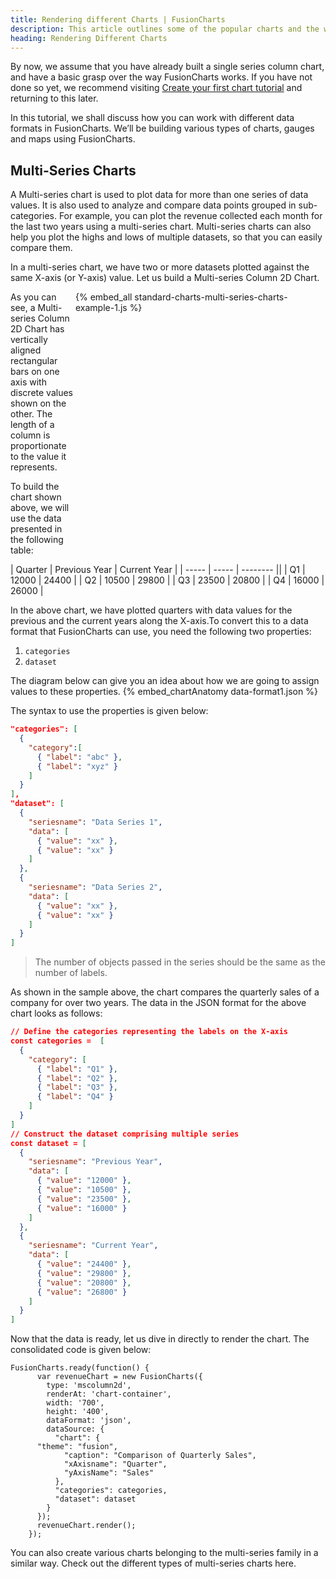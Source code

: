 ```yaml
---
title: Rendering different Charts | FusionCharts
description: This article outlines some of the popular charts and the way to render them with their respective data formats.
heading: Rendering Different Charts
---
```


By now, we assume that you have already built a single series column chart, and have a basic grasp over the way FusionCharts works. If you have not done so yet, we recommend visiting [Create your first chart tutorial](https://www.fusioncharts.com/dev/getting-started/plain-javascript/your-first-chart-using-plain-javascript) and returning to this later.

In this tutorial, we shall discuss how you can work with different data formats in FusionCharts. We’ll be building various types of charts, gauges and maps using FusionCharts.

## Multi-Series Charts

A Multi-series chart is used to plot data for more than one series of data values. It is also used to analyze and compare data points grouped in sub-categories. For example, you can plot the revenue collected each month for the last two years using a multi-series chart. Multi-series charts can also help you plot the highs and lows of multiple datasets, so that you can easily compare them.

In a multi-series chart, we have two or more datasets plotted against the same X-axis (or Y-axis) value. Let us build a Multi-series Column 2D Chart.

<div style="float:right;width:400;height:400">
{% embed_all standard-charts-multi-series-charts-example-1.js %}
</div>

As you can see, a Multi-series Column 2D Chart has vertically aligned rectangular bars on one axis with discrete values shown on the other. The length of a column is proportionate to the value it represents.

To build the chart shown above, we will use the data presented in the following table:

| Quarter | Previous Year | Current Year |
| ----- | ----- | -------- ||
| Q1 | 12000 | 24400 |
| Q2 | 10500 | 29800 |
| Q3 | 23500 | 20800 |
| Q4 | 16000 | 26000 |

In the above chart, we have plotted quarters with data values for the previous and the current years along the X-axis.To convert this to a data format that FusionCharts can use, you need the following two properties:

1. `categories`
2. `dataset`

The diagram below can give you an idea about how we are going to assign values to these properties.
{% embed_chartAnatomy data-format1.json %}

The syntax to use the properties is given below:
```json
"categories": [
  {
    "category":[ 
      { "label": "abc" },
      { "label": "xyz" }
    ]
  }
],
"dataset": [
  {
    "seriesname": "Data Series 1",
    "data": [
      { "value": "xx" },
      { "value": "xx" }
    ]
  },
  {
    "seriesname": "Data Series 2",
    "data": [
      { "value": "xx" },
      { "value": "xx" }
    ]
  }
]
```
> The number of objects passed in the series should be the same as the number of labels.

As shown in the sample above, the chart compares the quarterly sales of a company for over two years. The data in the JSON format for the above chart looks as follows:
```json
// Define the categories representing the labels on the X-axis
const categories =  [
  {
    "category": [
      { "label": "Q1" },
      { "label": "Q2" },
      { "label": "Q3" },
      { "label": "Q4" }
    ]
  }
]
// Construct the dataset comprising multiple series 
const dataset = [
  {
    "seriesname": "Previous Year",
    "data": [
      { "value": "12000" },
      { "value": "10500" },
      { "value": "23500" },
      { "value": "16000" }
    ]
  },
  {
    "seriesname": "Current Year",
    "data": [
      { "value": "24400" },
      { "value": "29800" },
      { "value": "20800" },
      { "value": "26800" }
    ]
  }
]
```

Now that the data is ready, let us dive in directly to render the chart. The consolidated code is given below:
```
FusionCharts.ready(function() {
      var revenueChart = new FusionCharts({
        type: 'mscolumn2d',
        renderAt: 'chart-container',
        width: '700',
        height: '400',
        dataFormat: 'json',
        dataSource: {
          "chart": {
      "theme": "fusion",
            "caption": "Comparison of Quarterly Sales",
            "xAxisname": "Quarter",
            "yAxisName": "Sales"
          },
          "categories": categories,
          "dataset": dataset
        }
      });
      revenueChart.render();
    });
```

You can also create various charts belonging to the multi-series family in a similar way. Check out the different types of multi-series charts here.